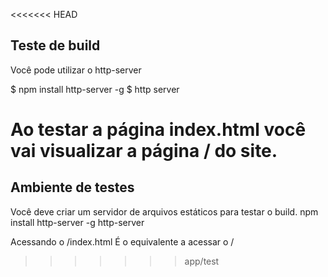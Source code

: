 <<<<<<< HEAD
## Teste de build
Você pode utilizar o http-server

$ npm install http-server -g
$ http server

Ao testar a página index.html você vai visualizar a página / do site.
=======
## Ambiente de testes
Você deve criar um servidor de arquivos estáticos para testar o build.
npm install http-server -g
http-server

Acessando o /index.html
É o equivalente a acessar o /
>>>>>>> app/test
